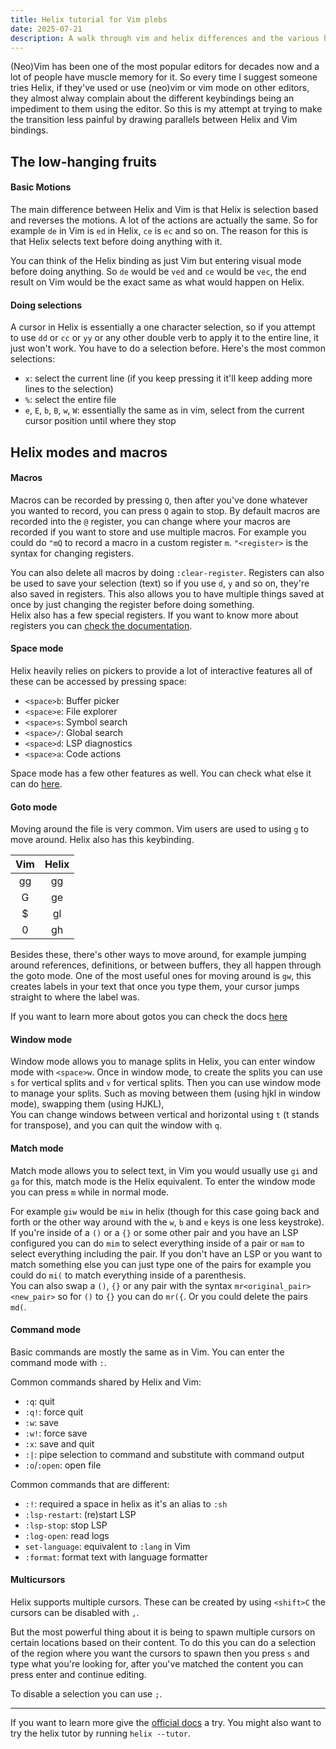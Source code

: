 ```yaml
---
title: Helix tutorial for Vim plebs
date: 2025-07-21
description: A walk through vim and helix differences and the various helix modes for people that are familiar with vim motions
---
```


(Neo)Vim has been one of the most popular editors for decades now and a lot of people have muscle memory for it.
So every time I suggest someone tries Helix, if they've used or use (neo)vim or vim mode on other editors, they almost alway complain about 
the different keybindings being an impediment to them using the editor. So this is my attempt at trying to make the transition less painful
by drawing parallels between Helix and Vim bindings.  

## The low-hanging fruits
#### Basic Motions
The main difference between Helix and Vim is that Helix is selection based and reverses the motions. A lot of the actions are actually the same.
So for example `de` in Vim is `ed` in Helix, `ce` is `ec` and so on. The reason for this is that Helix selects text before doing anything with it.

You can think of the Helix binding as just Vim but entering visual mode before doing anything. So `de` would be `ved` and `ce` would be `vec`, the end result on
Vim would be the exact same as what would happen on Helix.

#### Doing selections
A cursor in Helix is essentially a one character selection, so if you attempt to use `dd` or `cc` or `yy` or any other double verb to apply it to the entire line,
it just won't work. You have to do a selection before. Here's the most common selections:

- `x`: select the current line (if you keep pressing it it'll keep adding more lines to the selection)
- `%`: select the entire file
- `e`, `E`, `b`, `B`, `w`, `W`: essentially the same as in vim, select from the current cursor position until where they stop

## Helix modes and macros
#### Macros
Macros can be recorded by pressing `Q`, then after you've done whatever you wanted to record, you can press `Q` again to stop.
By default macros are recorded into the `@` register, you can change where your macros are recorded if you want to store and use multiple macros.
For example you could do `"mQ` to record a macro in a custom register `m`. `"<register>` is the syntax for changing registers.

You can also delete all macros by doing `:clear-register`.
Registers can also be used to save your selection (text) so if you use `d`, `y` and so on, they're also saved in registers.
This also allows you to have multiple things saved at once by just changing the register before doing something.
\
Helix also has a few special registers. If you want to know more about registers you can [check the documentation](https://docs.helix-editor.com/registers.html).

#### Space mode
Helix heavily relies on pickers to provide a lot of interactive features all of these can be accessed by pressing space:

- `<space>b`: Buffer picker
- `<space>e`: File explorer
- `<space>s`: Symbol search
- `<space>/`: Global search
- `<space>d`: LSP diagnostics
- `<space>a`: Code actions

Space mode has a few other features as well. You can check what else it can do [here](https://docs.helix-editor.com/keymap.html?highlight=space%20mode#space-mode).

#### Goto mode
Moving around the file is very common. Vim users are used to using `g` to move around. Helix also has this keybinding. 

| Vim   | Helix   |
| :---: | :---:   |
| gg    | gg      |
| G     | ge      | 
| $     | gl      |
| 0     | gh      |

Besides these, there's other ways to move around, for example jumping around references, definitions, or between buffers, they all happen through the goto mode.
One of the most useful ones for moving around is `gw`, this creates labels in your text that once you type them, your cursor jumps straight to where the label was.

If you want to learn more about gotos you can check the docs [here](https://docs.helix-editor.com/keymap.html#goto-mode)

#### Window mode
Window mode allows you to manage splits in  Helix, you can enter window mode with `<space>w`.
Once in window mode, to create the splits you can use `s` for vertical splits and `v` for vertical splits.
Then you can use window mode to manage your splits. Such as moving between them (using hjkl in window mode), swapping them (using HJKL), 
\
You can change windows between vertical and horizontal using `t` (t stands for transpose), and you can quit the window with `q`.

#### Match mode
Match mode allows you to select text, in Vim you would usually use `gi` and `ga` for this, match mode is the Helix equivalent.
To enter the window mode you can press `m` while in normal mode.

For example `giw` would be `miw` in helix (though for this case going back and forth or the other way around with the `w`, `b` and `e` keys is one less keystroke).
If you're inside of a `()` or a `{}` or some other pair and you have an LSP configured you can do `mim` to select everything inside of a pair or `mam` to select everything including the pair.
If you don't have an LSP or you want to match something else you can just type one of the pairs for example you could do `mi(` to match everything inside of a parenthesis.
\
You can also swap a `()`, `{}` or any pair with the syntax `mr<original_pair><new_pair>` so for `()` to `{}` you can do `mr({`. Or you could delete the pairs `md(`.

#### Command mode
Basic commands are mostly the same as in Vim. You can enter the command mode with `:`.

Common commands shared by Helix and Vim:

- `:q`: quit
- `:q!`: force quit
- `:w`: save
- `:w!`: force save
- `:x`: save and quit
- `:|`: pipe selection to command and substitute with command output 
- `:o`/`:open`: open file

Common commands that are different: 

- `:!`: required a space in helix as it's an alias to `:sh`
- `:lsp-restart`: (re)start LSP
- `:lsp-stop`: stop LSP
- `:log-open`: read logs
- `set-language`: equivalent to `:lang` in Vim
- `:format`: format text with language formatter

#### Multicursors
Helix supports multiple cursors. These can be created by using `<shift>C` the cursors can be disabled with `,`.

But the most powerful thing about it is being to spawn multiple cursors on certain locations based on their content.
To do this you can do a selection of the region where you want the cursors to spawn then you press `s` and type what you're looking for,
after you've matched the content you can press enter and continue editing.

To disable a selection you can use `;`.

<hr/>

If you want to learn more give the [official docs](https://docs.helix-editor.com/) a try.
You might also want to try the helix tutor by running `helix --tutor`.
